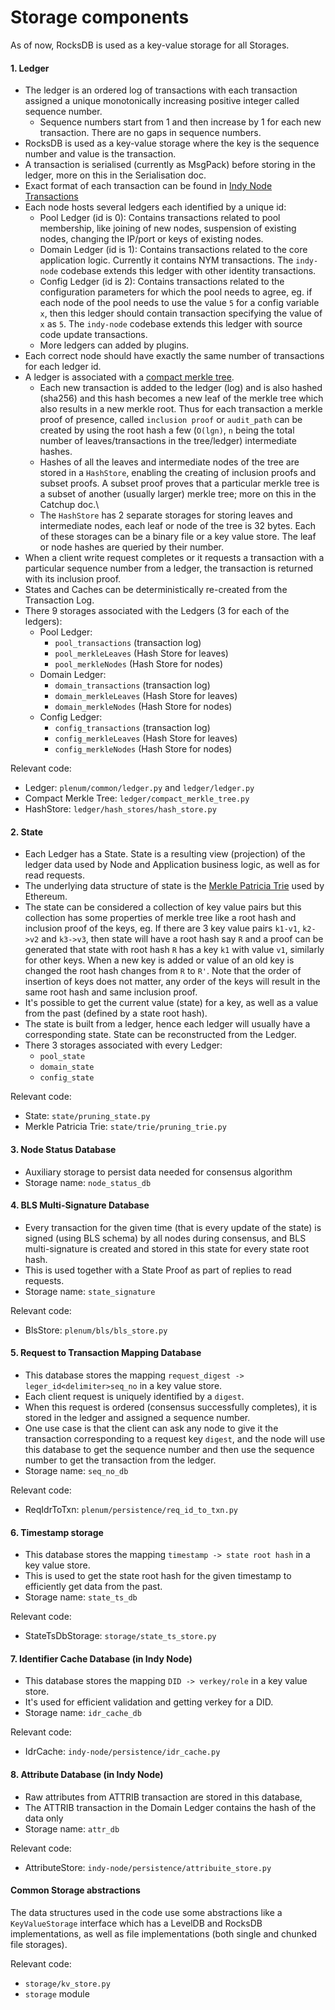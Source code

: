 # Storage components
As of now, RocksDB is used as a key-value storage for all Storages.

#### 1. Ledger
- The ledger is an ordered log of transactions with each transaction assigned a unique monotonically increasing positive integer called sequence number.
  - Sequence numbers start from 1 and then increase by 1 for each new transaction. There are no gaps in sequence numbers. 
- RocksDB is used as a key-value storage where the key is the sequence number and value is the transaction.
- A transaction is serialised (currently as MsgPack) before storing in the ledger, more on this in the Serialisation doc.
- Exact format of each transaction can be found in [Indy Node Transactions](https://github.com/hyperledger/indy-node/blob/master/docs/transactions.md)
- Each node hosts several ledgers each identified by a unique id:
  -   Pool Ledger (id is 0): Contains transactions related to pool membership, like joining of new nodes, suspension of existing nodes, changing the IP/port or keys of existing nodes.
  -   Domain Ledger (id is 1): Contains transactions related to the core application logic. Currently it contains NYM transactions. The `indy-node` codebase extends this ledger with other identity transactions.
  -   Config Ledger (id is 2): Contains transactions related to the configuration parameters for which the pool needs to agree, eg. if each node of the pool needs to use the value `5` for a config variable `x`, then this ledger should contain transaction specifying the value of `x` as `5`. The `indy-node` codebase extends this ledger with source code update transactions.
  - More ledgers can added by plugins.
- Each correct node should have exactly the same number of transactions for each ledger id.
- A ledger is associated with a [compact merkle tree](https://github.com/google/certificate-transparency/blob/master/python/ct/crypto/merkle.py). 
  - Each new transaction is added to the ledger (log) and is also hashed (sha256) and this hash becomes a new leaf of the merkle tree which also 
results in a new merkle root. Thus for each transaction a merkle proof of presence, called `inclusion proof` or `audit_path` can be created by 
using the root hash a few (`O(lgn)`, `n` being the total number of leaves/transactions in the tree/ledger) intermediate hashes. 
  - Hashes of all the leaves and intermediate nodes of the tree are stored in a `HashStore`, enabling the creating of inclusion proofs and subset proofs. A subset proof 
proves that a particular merkle tree is a subset of another (usually larger) merkle tree; more on this in the Catchup doc.\
  - The `HashStore` has 2 separate storages for storing leaves 
and intermediate nodes, each leaf or node of the tree is 32 bytes. Each of these storages can be a binary file or a key value store. 
The leaf or node hashes are queried by their number. 
- When a client write request completes or it requests a transaction with a particular sequence number from a ledger, 
the transaction is returned with its inclusion proof. 
- States and Caches can be deterministically re-created from the Transaction Log.
- There 9 storages associated with the Ledgers (3 for each of the ledgers):
  - Pool Ledger:
    - `pool_transactions` (transaction log)
    - `pool_merkleLeaves` (Hash Store for leaves)
    - `pool_merkleNodes` (Hash Store for nodes)
  - Domain Ledger:
    - `domain_transactions` (transaction log)
    - `domain_merkleLeaves` (Hash Store for leaves)
    - `domain_merkleNodes` (Hash Store for nodes)
  - Config Ledger:
    - `config_transactions` (transaction log)
    - `config_merkleLeaves` (Hash Store for leaves)
    - `config_merkleNodes` (Hash Store for nodes)
  
Relevant code:
- Ledger: `plenum/common/ledger.py` and `ledger/ledger.py`
- Compact Merkle Tree: `ledger/compact_merkle_tree.py`
- HashStore: `ledger/hash_stores/hash_store.py`


#### 2. State
- Each Ledger has a State. State is a resulting view (projection) of the ledger data used by Node and Application business logic,
as well as for read requests.
- The underlying data structure of state is the [Merkle Patricia Trie](https://blog.ethereum.org/2015/11/15/merkling-in-ethereum/) used by Ethereum.
- The state can be considered a collection of key value pairs but this collection has some properties of merkle tree like a root hash and 
inclusion proof of the keys, eg. If there are 3 key value pairs `k1-v1`, `k2->v2` and `k3->v3`, then state will have a root hash say `R` 
and a proof can be generated that state with root hash `R` has a key `k1` with value `v1`, similarly for other keys. When a new key is added 
or value of an old key is changed the root hash changes from `R` to `R'`. Note that the order of insertion of keys does not matter, any order of the 
keys will result in the same root hash and same inclusion proof.
- It's possible to get the current value (state) for a key, as well as
    a value from the past (defined by a state root hash). 
- The state is built from a ledger, hence each ledger will usually have a corresponding state. State can be reconstructed from the Ledger.
- There 3 storages associated with every Ledger:
  - `pool_state`
  - `domain_state`
  - `config_state`

Relevant code:
- State: `state/pruning_state.py`
- Merkle Patricia Trie: `state/trie/pruning_trie.py`

#### 3. Node Status Database
- Auxiliary storage to persist data needed for consensus algorithm
- Storage name: `node_status_db`

#### 4. BLS Multi-Signature Database
- Every transaction for the given time (that is every update of the state)
is signed (using BLS schema) by all nodes during consensus,
and BLS multi-signature is created and stored in this state for every state root hash.
- This is used together with a State Proof as part of replies to read requests.
- Storage name: `state_signature`

Relevant code:
- BlsStore: `plenum/bls/bls_store.py`

#### 5. Request to Transaction Mapping Database
- This database stores the mapping `request_digest -> leger_id<delimiter>seq_no` in a key value store.
- Each client request is uniquely identified by a `digest`.
- When this request is ordered (consensus successfully completes), it is stored in the ledger and assigned a sequence number.
- One use case is that the client can ask any node to give it the transaction corresponding to a request key `digest`, 
and the node will use this database to get the sequence number and then use the sequence number to get the transaction from the ledger. 
- Storage name: `seq_no_db`
 
Relevant code:
- ReqIdrToTxn: `plenum/persistence/req_id_to_txn.py`

#### 6. Timestamp storage
- This database stores the mapping `timestamp -> state root hash` in a key value store.
- This is used to get the state root hash for the given timestamp to efficiently
    get data from the past.
- Storage name: `state_ts_db`
 
Relevant code:
- StateTsDbStorage: `storage/state_ts_store.py`

#### 7. Identifier Cache Database (in Indy Node)
- This database stores the mapping `DID -> verkey/role` in a key value store.
- It's used for efficient validation and getting verkey for a  DID.
- Storage name: `idr_cache_db`

Relevant code:
- IdrCache: `indy-node/persistence/idr_cache.py`

#### 8. Attribute Database (in Indy Node)
- Raw attributes from ATTRIB transaction are stored in this database,
- The ATTRIB transaction in the Domain Ledger contains the hash of the data only
- Storage name: `attr_db`

Relevant code:
- AttributeStore: `indy-node/persistence/attribuite_store.py`
    
#### Common Storage abstractions
The data structures used in the code use some abstractions like a `KeyValueStorage` interface which has a LevelDB 
and RocksDB implementations, as well as file implementations (both single and chunked file storages).

Relevant code:
- `storage/kv_store.py`
- `storage` module
